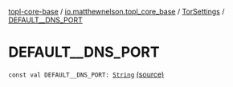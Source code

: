 [topl-core-base](../../index.md) / [io.matthewnelson.topl_core_base](../index.md) / [TorSettings](index.md) / [DEFAULT__DNS_PORT](./-d-e-f-a-u-l-t__-d-n-s_-p-o-r-t.md)

# DEFAULT__DNS_PORT

`const val DEFAULT__DNS_PORT: `[`String`](https://kotlinlang.org/api/latest/jvm/stdlib/kotlin/-string/index.html) [(source)](https://github.com/05nelsonm/TorOnionProxyLibrary-Android/blob/master/topl-core-base/src/main/java/io/matthewnelson/topl_core_base/TorSettings.kt#L114)